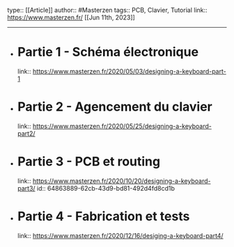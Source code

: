 type:: [[Article]]
author:: #Masterzen
tags:: PCB, Clavier, Tutorial
link:: https://www.masterzen.fr/
[[Jun 11th, 2023]]
***

- # Partie 1 - Schéma électronique
  link:: https://www.masterzen.fr/2020/05/03/designing-a-keyboard-part-1
- # Partie 2 - Agencement du clavier
  link:: https://www.masterzen.fr/2020/05/25/designing-a-keyboard-part2/
- # Partie 3 - PCB et routing
  link:: https://www.masterzen.fr/2020/10/20/designing-a-keyboard-part3/
  id:: 64863889-62cb-43d9-bd81-492d4fd8cd1b
- # Partie 4 - Fabrication et tests
  link:: https://www.masterzen.fr/2020/12/16/desiging-a-keyboard-part4/